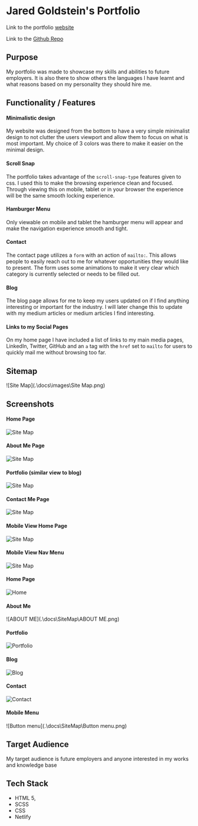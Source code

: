 # Jared Goldstein's Portfolio

Link to the portfolio [website](https://jaredgold.netlify.app/)

Link to the [Github Repo](https://github.com/JaredGold/JaredG_Portfolio)

## Purpose

My portfolio was made to showcase my skills and abilities to future employers. It is also there to show others the languages I have learnt and what reasons based on my personality they should hire me.

## Functionality  / Features

#### Minimalistic design

My website was designed from the bottom to have a very simple minimalist design to not clutter the users viewport and allow them to focus on what is most important. My choice of 3 colors was there to make it easier on the minimal design.

#### Scroll Snap

The portfolio takes advantage of the `scroll-snap-type` features given to css. I used this to make the browsing experience clean and focused. Through viewing this on mobile, tablet or in your browser the experience will be the same smooth locking experience.

#### Hamburger Menu

Only viewable on mobile and tablet the hamburger menu will appear and make the navigation experience smooth and tight. 

#### Contact

The contact page utilizes a `form` with an action of `mailto:`. This allows people to easily  reach out to me for whatever opportunities they would like to present. The form uses some animations to make it very clear which category is currently selected or needs to be filled out.

#### Blog

The blog page allows for me to keep my users updated on if I find anything interesting or important for the industry. I will later change this to update with my medium  articles or medium articles I find interesting.

#### Links to my Social Pages

On my home page I have included a list of links to my main media pages, LinkedIn, Twitter, GitHub and an `a` tag with the `href` set to `mailto` for users to quickly mail me without browsing too far.

## Sitemap

![Site Map](.\docs\images\Site Map.png)

## Screenshots

#### Home Page

![Site Map](\docs\images\home-page.jpg)

#### About Me Page

![Site Map](.\docs\images\about-me.jpg)

#### Portfolio (similar view to blog)

![Site Map](.\docs\images\portfolio.jpg)

#### Contact Me Page

![Site Map](.\docs\images\Contact-Me.jpg)

#### Mobile View Home Page

![Site Map](.\docs\images\mobile-view-home.jpg)

#### Mobile View Nav Menu

![Site Map](.\docs\images\menu-mobile.jpg)

#### Home Page

![Home](.\docs\SiteMap\Home.png)

#### About Me

![ABOUT ME](.\docs\SiteMap\ABOUT ME.png)

#### Portfolio	

![Portfolio](.\docs\SiteMap\Portfolio.png)

#### Blog

![Blog](.\docs\SiteMap\Blog.png)

#### Contact

![Contact](.\docs\SiteMap\Contact.png)

#### Mobile Menu

![Button menu](.\docs\SiteMap\Button menu.png)



## Target Audience

My target audience is future employers and anyone interested in my works and knowledge base

##  Tech Stack

* HTML 5,
* SCSS
* CSS
* Netlify